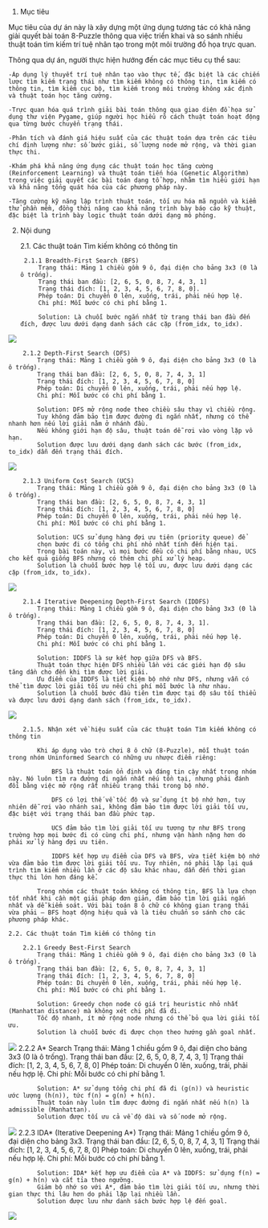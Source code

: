 1. Mục tiêu


Mục tiêu của dự án này là xây dựng một ứng dụng tương tác có khả năng giải quyết bài toán 8-Puzzle thông qua việc triển khai và so sánh nhiều thuật toán tìm kiếm trí tuệ nhân tạo trong một môi trường đồ họa trực quan.

Thông qua dự án, người thực hiện hướng đến các mục tiêu cụ thể sau:

    -Áp dụng lý thuyết trí tuệ nhân tạo vào thực tế, đặc biệt là các chiến lược tìm kiếm trạng thái như tìm kiếm không có thông tin, tìm kiếm có thông tin, tìm kiếm cục bộ, tìm kiếm trong môi trường không xác định và thuật toán học tăng cường.

    -Trực quan hóa quá trình giải bài toán thông qua giao diện đồ họa sử dụng thư viện Pygame, giúp người học hiểu rõ cách thuật toán hoạt động qua từng bước chuyển trạng thái.

    -Phân tích và đánh giá hiệu suất của các thuật toán dựa trên các tiêu chí định lượng như: số bước giải, số lượng node mở rộng, và thời gian thực thi.

    -Khám phá khả năng ứng dụng các thuật toán học tăng cường (Reinforcement Learning) và thuật toán tiến hóa (Genetic Algorithm) trong việc giải quyết các bài toán dạng tổ hợp, nhằm tìm hiểu giới hạn và khả năng tổng quát hóa của các phương pháp này.

    -Tăng cường kỹ năng lập trình thuật toán, tối ưu hóa mã nguồn và kiểm thử phần mềm, đồng thời nâng cao khả năng trình bày báo cáo kỹ thuật, đặc biệt là trình bày logic thuật toán dưới dạng mô phỏng.

2. Nội dung


    2.1. Các thuật toán Tìm kiếm không có thông tin


        2.1.1 Breadth-First Search (BFS)
            Trạng thái: Mảng 1 chiều gồm 9 ô, đại diện cho bảng 3x3 (0 là ô trống).
            Trạng thái ban đầu: [2, 6, 5, 0, 8, 7, 4, 3, 1]
            Trạng thái đích: [1, 2, 3, 4, 5, 6, 7, 8, 0].
            Phép toán: Di chuyển 0 lên, xuống, trái, phải nếu hợp lệ.
            Chi phí: Mỗi bước có chi phí bằng 1.

            Solution: Là chuỗi bước ngắn nhất từ trạng thái ban đầu đến đích, được lưu dưới dạng danh sách các cặp (from_idx, to_idx).


![](gifs/BFS.gif)

        2.1.2 Depth-First Search (DFS)
            Trạng thái: Mảng 1 chiều gồm 9 ô, đại diện cho bảng 3x3 (0 là ô trống).
            Trạng thái ban đầu: [2, 6, 5, 0, 8, 7, 4, 3, 1]
            Trạng thái đích: [1, 2, 3, 4, 5, 6, 7, 8, 0]
            Phép toán: Di chuyển 0 lên, xuống, trái, phải nếu hợp lệ.
            Chi phí: Mỗi bước có chi phí bằng 1.

            Solution: DFS mở rộng node theo chiều sâu thay vì chiều rộng.
            Tuy không đảm bảo tìm được đường đi ngắn nhất, nhưng có thể nhanh hơn nếu lời giải nằm ở nhánh đầu.
            Nếu không giới hạn độ sâu, thuật toán dễ rơi vào vòng lặp vô hạn.
            Solution được lưu dưới dạng danh sách các bước (from_idx, to_idx) dẫn đến trạng thái đích.

![](gifs/DFS.gif)

        2.1.3 Uniform Cost Search (UCS)
            Trạng thái: Mảng 1 chiều gồm 9 ô, đại diện cho bảng 3x3 (0 là ô trống).
            Trạng thái ban đầu: [2, 6, 5, 0, 8, 7, 4, 3, 1]
            Trạng thái đích: [1, 2, 3, 4, 5, 6, 7, 8, 0]
            Phép toán: Di chuyển 0 lên, xuống, trái, phải nếu hợp lệ.
            Chi phí: Mỗi bước có chi phí bằng 1.

            Solution: UCS sử dụng hàng đợi ưu tiên (priority queue) để 
            chọn bước đi có tổng chi phí nhỏ nhất tính đến hiện tại.
            Trong bài toán này, vì mọi bước đều có chi phí bằng nhau, UCS cho kết quả giống BFS nhưng có thêm chi phí xử lý heap.
            Solution là chuỗi bước hợp lệ tối ưu, được lưu dưới dạng các cặp (from_idx, to_idx).

![](gifs/UCS.gif)

        2.1.4 Iterative Deepening Depth-First Search (IDDFS)
            Trạng thái: Mảng 1 chiều gồm 9 ô, đại diện cho bảng 3x3 (0 là ô trống).
            Trạng thái ban đầu: [2, 6, 5, 0, 8, 7, 4, 3, 1].
            Trạng thái đích: [1, 2, 3, 4, 5, 6, 7, 8, 0]
            Phép toán: Di chuyển 0 lên, xuống, trái, phải nếu hợp lệ.
            Chi phí: Mỗi bước có chi phí bằng 1.

            Solution: IDDFS là sự kết hợp giữa DFS và BFS.
            Thuật toán thực hiện DFS nhiều lần với các giới hạn độ sâu tăng dần cho đến khi tìm được lời giải.
            Ưu điểm của IDDFS là tiết kiệm bộ nhớ như DFS, nhưng vẫn có thể tìm được lời giải tối ưu nếu chi phí mỗi bước là như nhau.
            Solution là chuỗi bước đầu tiên tìm được tại độ sâu tối thiểu và được lưu dưới dạng danh sách (from_idx, to_idx).

![](gifs/IDDFS.gif)


        2.1.5. Nhận xét về hiệu suất của các thuật toán Tìm kiếm không có thông tin

            Khi áp dụng vào trò chơi 8 ô chữ (8-Puzzle), mỗi thuật toán trong nhóm Uninformed Search có những ưu nhược điểm riêng:

                BFS là thuật toán ổn định và đáng tin cậy nhất trong nhóm này. Nó luôn tìm ra đường đi ngắn nhất nếu tồn tại, nhưng phải đánh đổi bằng việc mở rộng rất nhiều trạng thái trong bộ nhớ.

                DFS có lợi thế về tốc độ và sử dụng ít bộ nhớ hơn, tuy nhiên dễ rơi vào nhánh sai, không đảm bảo tìm được lời giải tối ưu, đặc biệt với trạng thái ban đầu phức tạp.

                UCS đảm bảo tìm lời giải tối ưu tương tự như BFS trong trường hợp mọi bước đi có cùng chi phí, nhưng vận hành nặng hơn do phải xử lý hàng đợi ưu tiên.

                IDDFS kết hợp ưu điểm của DFS và BFS, vừa tiết kiệm bộ nhớ vừa đảm bảo tìm được lời giải tối ưu. Tuy nhiên, nó phải lặp lại quá trình tìm kiếm nhiều lần ở các độ sâu khác nhau, dẫn đến thời gian thực thi lớn hơn đáng kể.

            Trong nhóm các thuật toán không có thông tin, BFS là lựa chọn tốt nhất khi cần một giải pháp đơn giản, đảm bảo tìm lời giải ngắn nhất và dễ kiểm soát. Với bài toán 8 ô chữ có không gian trạng thái vừa phải – BFS hoạt động hiệu quả và là tiêu chuẩn so sánh cho các phương pháp khác.

    2.2. Các thuật toán Tìm kiếm có thông tin

        2.2.1 Greedy Best-First Search
            Trạng thái: Mảng 1 chiều gồm 9 ô, đại diện cho bảng 3x3 (0 là ô trống).
            Trạng thái ban đầu: [2, 6, 5, 0, 8, 7, 4, 3, 1]
            Trạng thái đích: [1, 2, 3, 4, 5, 6, 7, 8, 0]
            Phép toán: Di chuyển 0 lên, xuống, trái, phải nếu hợp lệ.
            Chi phí: Mỗi bước có chi phí bằng 1.

            Solution: Greedy chọn node có giá trị heuristic nhỏ nhất (Manhattan distance) mà không xét chi phí đã đi.
            Tốc độ nhanh, ít mở rộng node nhưng có thể bỏ qua lời giải tối ưu.
            Solution là chuỗi bước đi được chọn theo hướng gần goal nhất.

![](gifs/Greedy.gif)
        2.2.2 A* Search
            Trạng thái: Mảng 1 chiều gồm 9 ô, đại diện cho bảng 3x3 (0 là ô trống).
            Trạng thái ban đầu: [2, 6, 5, 0, 8, 7, 4, 3, 1]
            Trạng thái đích: [1, 2, 3, 4, 5, 6, 7, 8, 0]
            Phép toán: Di chuyển 0 lên, xuống, trái, phải nếu hợp lệ.
            Chi phí: Mỗi bước có chi phí bằng 1.

            Solution: A* sử dụng tổng chi phí đã đi (g(n)) và heuristic ước lượng (h(n)), tức f(n) = g(n) + h(n).
            Thuật toán này luôn tìm được đường đi ngắn nhất nếu h(n) là admissible (Manhattan).
            Solution được tối ưu cả về độ dài và số node mở rộng.

![](gifs/A_Search.gif)
        2.2.3 IDA* (Iterative Deepening A*)
            Trạng thái: Mảng 1 chiều gồm 9 ô, đại diện cho bảng 3x3.
            Trạng thái ban đầu: [2, 6, 5, 0, 8, 7, 4, 3, 1]
            Trạng thái đích: [1, 2, 3, 4, 5, 6, 7, 8, 0]
            Phép toán: Di chuyển 0 lên, xuống, trái, phải nếu hợp lệ.
            Chi phí: Mỗi bước có chi phí bằng 1.

            Solution: IDA* kết hợp ưu điểm của A* và IDDFS: sử dụng f(n) = g(n) + h(n) và cắt tỉa theo ngưỡng.
            Giảm bộ nhớ so với A*, đảm bảo tìm lời giải tối ưu, nhưng thời gian thực thi lâu hơn do phải lặp lại nhiều lần.
            Solution được lưu như danh sách bước hợp lệ đến goal.

![](gifs/IDA.gif)
